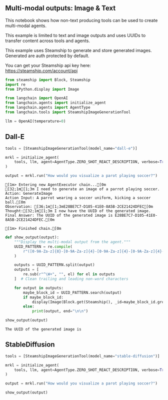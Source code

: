## Multi-modal outputs: Image & Text

This notebook shows how non-text producing tools can be used to create multi-modal agents.

This example is limited to text and image outputs and uses UUIDs to transfer content across tools and agents. 

This example uses Steamship to generate and store generated images. Generated are auth protected by default. 

You can get your Steamship api key here: https://steamship.com/account/api


```python
from steamship import Block, Steamship
import re
from IPython.display import Image
```


```python
from langchain import OpenAI
from langchain.agents import initialize_agent
from langchain.agents import AgentType
from langchain.tools import SteamshipImageGenerationTool
```


```python
llm = OpenAI(temperature=0)
```

## Dall-E 


```python
tools = [SteamshipImageGenerationTool(model_name="dall-e")]
```


```python
mrkl = initialize_agent(
    tools, llm, agent=AgentType.ZERO_SHOT_REACT_DESCRIPTION, verbose=True
)
```


```python
output = mrkl.run("How would you visualize a parot playing soccer?")
```

    
    
    [1m> Entering new AgentExecutor chain...[0m
    [32;1m[1;3m I need to generate an image of a parrot playing soccer.
    Action: GenerateImage
    Action Input: A parrot wearing a soccer uniform, kicking a soccer ball.[0m
    Observation: [36;1m[1;3mE28BE7C7-D105-41E0-8A5B-2CE21424DFEC[0m
    Thought:[32;1m[1;3m I now have the UUID of the generated image.
    Final Answer: The UUID of the generated image is E28BE7C7-D105-41E0-8A5B-2CE21424DFEC.[0m
    
    [1m> Finished chain.[0m
    


```python
def show_output(output):
    """Display the multi-modal output from the agent."""
    UUID_PATTERN = re.compile(
        r"([0-9A-Za-z]{8}-[0-9A-Za-z]{4}-[0-9A-Za-z]{4}-[0-9A-Za-z]{4}-[0-9A-Za-z]{12})"
    )

    outputs = UUID_PATTERN.split(output)
    outputs = [
        re.sub(r"^\W+", "", el) for el in outputs
    ]  # Clean trailing and leading non-word characters

    for output in outputs:
        maybe_block_id = UUID_PATTERN.search(output)
        if maybe_block_id:
            display(Image(Block.get(Steamship(), _id=maybe_block_id.group()).raw()))
        else:
            print(output, end="\n\n")
```


```python
show_output(output)
```

    The UUID of the generated image is 
    
    


    
<!-- ![png](image_agent_files/image_agent_10_1.png) -->
    


## StableDiffusion 


```python
tools = [SteamshipImageGenerationTool(model_name="stable-diffusion")]
```


```python
mrkl = initialize_agent(
    tools, llm, agent=AgentType.ZERO_SHOT_REACT_DESCRIPTION, verbose=True
)
```


```python
output = mrkl.run("How would you visualize a parot playing soccer?")
```


```python
show_output(output)
```


```python

```

